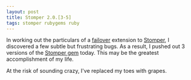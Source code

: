 ```yaml
---
layout: post
title: Stomper 2.0.[3-5]
tags: stomper rubygems ruby
---
```

In working out the particulars of a
[failover](https://github.com/iande/stomper-failover) extension to
[Stomper](https://github.com/iande/stomper), I discovered a few subtle but
frustrating bugs.  As a result, I pushed out 3 versions of the
[Stomper gem](https://rubygems.org/gems/stomper) today.
This may be the greatest accomplishment of my life.

At the risk of sounding crazy, I've replaced my toes with grapes.
